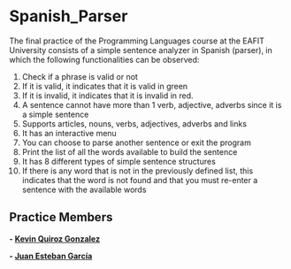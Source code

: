 # Spanish_Parser
The final practice of the Programming Languages course at the EAFIT University consists of a simple sentence analyzer in Spanish (parser), in which the following functionalities can be observed:

1. Check if a phrase is valid or not
2. If it is valid, it indicates that it is valid in green
3. If it is invalid, it indicates that it is invalid in red.
4. A sentence cannot have more than 1 verb, adjective, adverbs since it is a simple sentence
5. Supports articles, nouns, verbs, adjectives, adverbs and links
6. It has an interactive menu
7. You can choose to parse another sentence or exit the program
8. Print the list of all the words available to build the sentence
9. It has 8 different types of simple sentence structures
10. If there is any word that is not in the previously defined list, this indicates that the word is not found and that you must re-enter a sentence with the available words


## Practice Members
**- <a href="https://github.com/KevinQzG">Kevin Quiroz Gonzalez</a>**

**- <a href="https://github.com/Juanstevan1">Juan Esteban García</a>**
